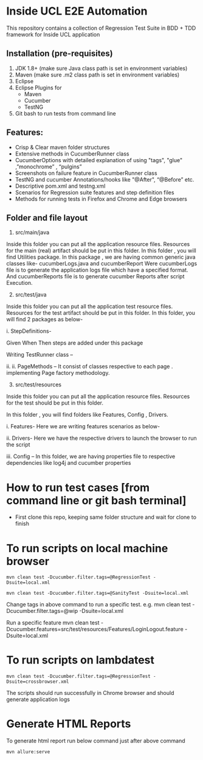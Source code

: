 
# Inside UCL E2E Automation

This repository contains a collection of Regression Test Suite in BDD + TDD framework for Inside UCL application

## Installation (pre-requisites)

1. JDK 1.8+ (make sure Java class path is set in environment variables)
2. Maven (make sure .m2 class path is set in environment variables)
3. Eclipse
4. Eclipse Plugins for
   - Maven
   - Cucumber
   - TestNG
5. Git bash to run tests from command line


## Features:

- Crisp & Clear maven folder structures
- Extensive methods in CucumberRunner class
- CucumberOptions with detailed explanation of using "tags", "glue" ,”monochrome” , “pulgins”
- Screenshots on failure feature in CucumberRunner class
- TestNG and cucumber Annotations/hooks like "@After", “@Before” etc.
- Descriptive pom.xml and testng.xml
- Scenarios for Regression suite features and step definition files
- Methods for running tests in Firefox and Chrome and Edge browsers


## Folder and file layout

1. src/main/java

  Inside this folder you can put all the application resource files. Resources for the main (real) artifact should be put in this folder.
  In this folder , you will find Utilities package. In this package , we are having common generic java classes like- cucumberLogs.java and cucumberReport
  Were cucumberLogs file is to generate the application logs file which have a specified format.
  And cucumberReports file is to generate cucumber Reports after script Execution.

2. src/test/java

  Inside this folder you can put all the application test resource files. Resources for the test artifact should be put in this folder.
  In this folder, you will find 2 packages as below-

i. StepDefinitions-

  Given When Then steps are added under this package

  Writing TestRunner class –


  ii. ii. PageMethods – It consist of classes respective to each page . implementing Page factory methodology.

3. src/test/resources

  Inside this folder you can put all the application resource files. Resources for the test  should be put in this folder.

  In this folder , you will find folders like Features, Config , Drivers.

  i. Features-  Here we are writing features scenarios as below-

  ii. Drivers- Here we have the respective drivers to launch the browser to run the script

  iii. Config – In this folder, we are having properties file to respective dependencies like log4j and cucumber properties

# How to run test cases [from command line or git bash terminal]

- First clone this repo, keeping same folder structure and wait for clone to finish

# To run scripts on local machine browser
    mvn clean test -Dcucumber.filter.tags=@RegressionTest -Dsuite=local.xml

    mvn clean test -Dcucumber.filter.tags=@SanityTest -Dsuite=local.xml

  Change tags in above command to run a specific test. e.g.
    mvn clean test -Dcucumber.filter.tags=@wip -Dsuite=local.xml

  Run a specific feature
    mvn clean test -Dcucumber.features=src/test/resources/Features/LoginLogout.feature -Dsuite=local.xml

# To run scripts on lambdatest

    mvn clean test -Dcucumber.filter.tags=@RegressionTest -Dsuite=crossbrowser.xml

  The scripts should run successfully in Chrome browser and should generate application logs

# Generate HTML Reports
   To generate html report run below command just after above command

    mvn allure:serve
